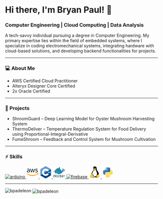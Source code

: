 <h1 align="left">Hi there, I'm Bryan Paul! 👋</h1>

<h3 align="left"> Computer Engineering | Cloud Computing | Data Analysis </h3>

A tech-savvy individual pursuing a degree in Computer Engineering. My primary expertise lies within the field of embedded systems, where I specialize in coding electromechanical systems, integrating hardware with cloud-based solutions, and developing backend functionalities for projects.

<hr>

### 💻 About Me

- AWS Certified Cloud Practitioner
- Alteryx Designer Core Certified
- 2x Oracle Certified

<hr>

### 📁 Projects

- ShroomGuard – Deep Learning Model for Oyster Mushroom Harvesting System
- ThermoDeliver – Temperature Regulation System for Food Delivery using Proportional-Integral-Derivative
- FumeShroom – Feedback and Control System for Mushroom Cultivation


<hr>

### ⚡ Skills

<p align="left">
  <a href="https://www.arduino.cc/" target="_blank" rel="noreferrer">
    <img src="https://cdn.worldvectorlogo.com/logos/arduino-1.svg" alt="arduino" width="40" height="40"/>
  </a>
  <a href="https://aws.amazon.com" target="_blank" rel="noreferrer">
    <img src="https://raw.githubusercontent.com/devicons/devicon/master/icons/amazonwebservices/amazonwebservices-original-wordmark.svg" alt="aws" width="40" height="40"/>
  </a>
  <a href="https://www.w3schools.com/cpp/" target="_blank" rel="noreferrer">
    <img src="https://raw.githubusercontent.com/devicons/devicon/master/icons/cplusplus/cplusplus-original.svg" alt="cplusplus" width="40" height="40"/>
  </a>
  <a href="https://www.docker.com/" target="_blank" rel="noreferrer">
    <img src="https://raw.githubusercontent.com/devicons/devicon/master/icons/docker/docker-original-wordmark.svg" alt="docker" width="40" height="40"/>
  </a>
  <a href="https://firebase.google.com/" target="_blank" rel="noreferrer">
    <img src="https://www.vectorlogo.zone/logos/firebase/firebase-icon.svg" alt="firebase" width="40" height="40"/>
  </a>
  <a href="https://www.linux.org/" target="_blank" rel="noreferrer">
    <img src="https://raw.githubusercontent.com/devicons/devicon/master/icons/linux/linux-original.svg" alt="linux" width="40" height="40"/>
  </a>
  <a href="https://www.python.org" target="_blank" rel="noreferrer">
    <img src="https://raw.githubusercontent.com/devicons/devicon/master/icons/python/python-original.svg" alt="python" width="40" height="40"/>
  </a>
</p>

<hr>

<p><img align="left" src="https://github-readme-stats.vercel.app/api/top-langs?username=bpadeleon&show_icons=true&theme=dark&locale=en&layout=compact" alt="bpadeleon" /></p>

<p>&nbsp;<img align="center" src="https://github-readme-stats.vercel.app/api?username=bpadeleon&show_icons=true&theme=dark&locale=en" alt="bpadeleon" /></p>

